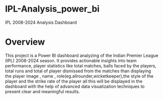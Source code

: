 # IPL-Analysis_power_bi
 IPL 2008-2024 Analysis Dashboard
 # Overview 
 This project is a Power BI dashboard analyzing of the Indian Premier League (IPL) 2008-2024 season. It provides actionable insights into team performance, player statistics like total matches, balls faced by the players, total runs and total of player dismissed from the matches than displaying the player image , name , role(eg.allrounder,wicketkeeper),the style of the player and the strike rate of the player all this will be displayed in the dashboard with the help of advanced data visualization techniques to present clear and meaningful results.
 
